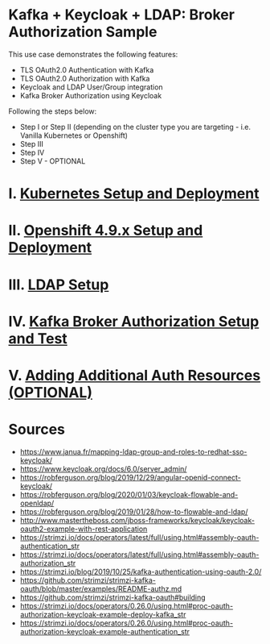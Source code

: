 # Kafka + Keycloak + LDAP: Broker Authorization Sample

This use case demonstrates the following features: 

- TLS OAuth2.0 Authentication with Kafka
- TLS OAuth2.0 Authorization with Kafka
- Keycloak and LDAP User/Group integration
- Kafka Broker Authorization using Keycloak 

Following the steps below: 

- Step I or Step II (depending on the cluster type you are targeting - i.e. Vanilla Kubernetes or Openshift)
- Step III
- Step IV
- Step V - OPTIONAL

# I. [Kubernetes Setup and Deployment](k8s/README.md)

# II. [Openshift 4.9.x Setup and Deployment](ocp/README.md)

# III. [LDAP Setup](docs/LDAP-SETUP.md)

# IV. [Kafka Broker Authorization Setup and Test](docs/KAFKA-OAUTH-TEST.md)

# V. [Adding Additional Auth Resources (OPTIONAL)](docs/KEYCLOAK-AUTH-RESOURCES.md)

# Sources

- https://www.janua.fr/mapping-ldap-group-and-roles-to-redhat-sso-keycloak/
- https://www.keycloak.org/docs/6.0/server_admin/
- https://robferguson.org/blog/2019/12/29/angular-openid-connect-keycloak/
- https://robferguson.org/blog/2020/01/03/keycloak-flowable-and-openldap/
- https://robferguson.org/blog/2019/01/28/how-to-flowable-and-ldap/
- http://www.mastertheboss.com/jboss-frameworks/keycloak/keycloak-oauth2-example-with-rest-application
- https://strimzi.io/docs/operators/latest/full/using.html#assembly-oauth-authentication_str
- https://strimzi.io/docs/operators/latest/full/using.html#assembly-oauth-authorization_str
- https://strimzi.io/blog/2019/10/25/kafka-authentication-using-oauth-2.0/
- https://github.com/strimzi/strimzi-kafka-oauth/blob/master/examples/README-authz.md
- https://github.com/strimzi/strimzi-kafka-oauth#building
- https://strimzi.io/docs/operators/0.26.0/using.html#proc-oauth-authorization-keycloak-example-deploy-kafka_str
- https://strimzi.io/docs/operators/0.26.0/using.html#proc-oauth-authorization-keycloak-example-authentication_str